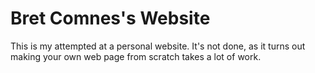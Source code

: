 Bret Comnes's Website
==================

This is my attempted at a personal website.  It's not done, as it turns out making your own web page from scratch takes a lot of work.
